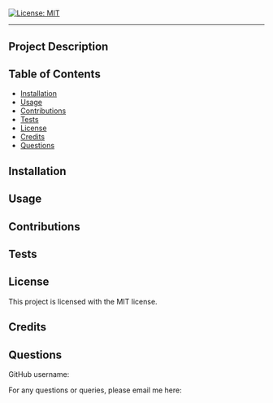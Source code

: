 # 
  
[![License: MIT](https://img.shields.io/badge/License-MIT-yellow.svg)](https://opensource.org/licenses/MIT)

---

  ## Project Description
  
  ## Table of Contents
  * [Installation](#installation)  
  * [Usage](#usage)
  * [Contributions](#contributions)
  * [Tests](#tests)
  * [License](#license)
  * [Credits](#credits)
  * [Questions](#questions)

  ## Installation 
  
  ## Usage
  
  ## Contributions
  
  ## Tests 
  
  ## License
  This project is licensed with the MIT license.
  ## Credits
  
  ## Questions
  GitHub username: [](http://www.github.com/)

  For any questions or queries, please email me here: [](mailto:)